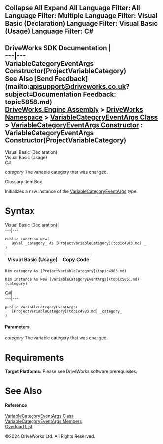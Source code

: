        

 Collapse All Expand All  Language Filter: All  Language Filter: Multiple  Language Filter: Visual Basic (Declaration) Language Filter: Visual Basic (Usage) Language Filter: C#  
---  
DriveWorks SDK Documentation  |   
---|---  
VariableCategoryEventArgs Constructor(ProjectVariableCategory)   
See Also [Send Feedback](mailto:apisupport@driveworks.co.uk?subject=Documentation Feedback: topic5858.md)  
[DriveWorks.Engine Assembly](topic2156.md) > [DriveWorks Namespace](topic2159.md) > [VariableCategoryEventArgs Class](topic5851.md) > [VariableCategoryEventArgs Constructor](topic5857.md) : VariableCategoryEventArgs Constructor(ProjectVariableCategory)  
---  
  
Visual Basic (Declaration)    
Visual Basic (Usage)    
C# 

_category_
    The variable category that was changed.

Glossary Item Box

Initializes a new instance of the [VariableCategoryEventArgs](topic5851.md) type. 

# Syntax

Visual Basic (Declaration)|   
---|---  
      
    
    Public Function New( _
       ByVal _category_ As [ProjectVariableCategory](topic4983.md) _
    )  
  
Visual Basic (Usage)| Copy Code  
---|---  
      
    
    Dim category As [ProjectVariableCategory](topic4983.md)
     
    Dim instance As New [VariableCategoryEventArgs](topic5851.md)(category)  
  
C#|   
---|---  
      
    
    public VariableCategoryEventArgs( 
       [ProjectVariableCategory](topic4983.md) _category_
    )  
  
#### Parameters

 _category_
    The variable category that was changed.

# Requirements

**Target Platforms:** Please see DriveWorks software prerequisites.

# See Also

#### Reference

[VariableCategoryEventArgs Class](topic5851.md)   
[VariableCategoryEventArgs Members](topic5852.md)   
[Overload List](topic5857.md)

©2024 DriveWorks Ltd. All Rights Reserved.
